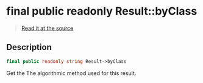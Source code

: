 # final public readonly Result::byClass

> [Read it at the source](https://github.com/julien-boudry/Condorcet/blob/master/src/Result.php#L22)

## Description    

```php
final public readonly string Result->byClass 
```

Get the The algorithmic method used for this result.
    